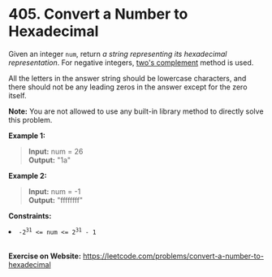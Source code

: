# 405. Convert a Number to Hexadecimal

Given an integer `num`, return *a string representing its hexadecimal representation*. For negative integers, [two's complement](https://en.wikipedia.org/wiki/Two%27s_complement "two's complement") method is used.

All the letters in the answer string should be lowercase characters, and there should not be any leading zeros in the answer except for the zero itself.

**Note:** You are not allowed to use any built-in library method to directly solve this problem.

 

**Example 1:**

> **Input:** num = 26  
**Output:** "1a"

**Example 2:**

> **Input:** num = -1  
**Output:** "ffffffff"
 

**Constraints:**

<li><code>-2<sup>31</sup> &lt;= num &lt;= 2<sup>31</sup> - 1</code></li>

<br/>

**Exercise on Website:** https://leetcode.com/problems/convert-a-number-to-hexadecimal